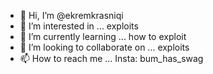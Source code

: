 - 👋 Hi, I’m @ekremkrasniqi
- 👀 I’m interested in ... exploits
- 🌱 I’m currently learning ... how to exploit
- 💞️ I’m looking to collaborate on ... exploits
- 📫 How to reach me ... Insta: bum_has_swag

<!---
ekremkrasniqi/ekremkrasniqi is a ✨ special ✨ repository because its `README.md` (this file) appears on your GitHub profile.
You can click the Preview link to take a look at your changes.
--->
